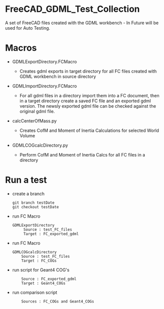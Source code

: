 # FreeCAD_GDML_Test_Collection
A set of FreeCAD files created with the GDML workbench - In Future will be used for Auto Testing.

# Macros

  * GDMLExportDirectory.FCMacro 


      - Creates gdml exports in target directory for all FC files created with GDML workbench in source directory
  * GDMLImportDirectory.FCMacro
      - For all gdml files in a directory import them into a FC document, then in a target directory create a saved FC file and an exported gdml version.
The newsly exported gdml file can be checked against the original gdml file.     
  * calcCenterOfMass.py
      - Creates CofM and Moment of Inertia Calculations for selected World Volume
  * GDMLCOGcalcDirectory.py
     - Perform CofM and Moment of Inertia Calcs for all FC files in a directory 

# Run a test

  * create a branch

        git branch testDate
        git checkout testDate

  * run FC Macro

        GDMLExportDirectory
             Source : test_FC_files
             Target : FC_exported_gdml

  * run FC Macro

        GDMLCOGcalcDirectory
            Source : test_FC_files
            Target : FC_COGs

  * run script for Geant4 COG's

            Source : FC_exported_gdml
            Target : Geant4_COGs

  * run comparison script

            Sources : FC_COGs and Geant4_COGs
                                


